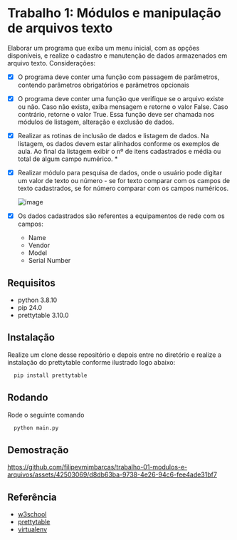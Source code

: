 
# Trabalho 1: Módulos e manipulação de arquivos texto

Elaborar um programa que exiba um menu inicial, com as opções disponíveis, e realize o cadastro e manutenção de dados armazenados em arquivo texto. Considerações:

- [x]  O programa deve conter uma função com passagem de parâmetros, contendo parâmetros obrigatórios e parâmetros opcionais
- [x] O programa deve conter uma função que verifique se o arquivo existe ou não. Caso não exista, exiba mensagem e retorne o valor False. Caso contrário, retorne o valor True. Essa função deve ser chamada nos módulos de listagem, alteração e exclusão de dados.
- [x] Realizar as rotinas de inclusão de dados e listagem de dados. Na listagem, os dados devem estar alinhados conforme os exemplos de aula. Ao final da listagem exibir o nº de itens cadastrados e média ou total de algum campo numérico. *
- [x] Realizar módulo para pesquisa de dados, onde o usuário pode digitar um valor de texto ou número - se for texto comparar com os campos de texto cadastrados, se for número comparar com os campos numéricos.

    ![image](https://github.com/filipevmimbarcas/trabalho-01-modulos-e-arquivos/assets/42503069/41b77c3e-eacc-483b-aab5-af54984d66b9)

- [x] Os dados cadastrados são referentes a equipamentos de rede com os campos:
  - Name
  - Vendor
  - Model
  - Serial Number
     
## Requisitos
- python 3.8.10
- pip 24.0
- prettytable 3.10.0

## Instalação
Realize um clone desse repositório e depois entre no diretório e realize a instalação do prettytable conforme ilustrado logo abaixo:

```bash
  pip install prettytable
```

## Rodando 

Rode o seguinte comando

```bash
  python main.py
```
## Demostração

https://github.com/filipevmimbarcas/trabalho-01-modulos-e-arquivos/assets/42503069/d8db63ba-9738-4e26-94c6-fee4ade31bf7

## Referência

 - [w3school](https://www.w3schools.com/python/python_lists.asp)
 - [prettytable](https://pypi.org/project/prettytable/)
 - [virtualenv](https://docs.python.org/pt-br/3/library/venv.html)
 

